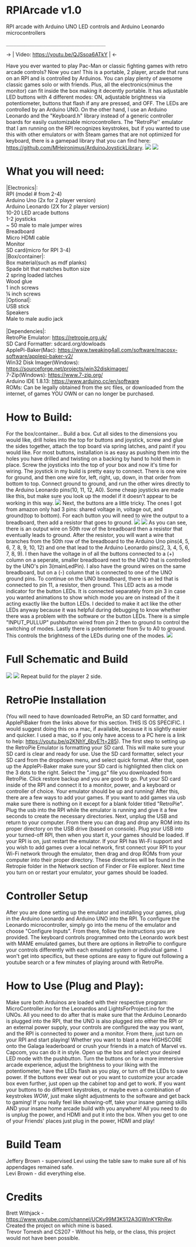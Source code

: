 # RPIArcade v1.0
RPI arcade with Arduino UNO LED controls and Arduino Leonardo microcontrollers

    ______________________________________
-> | Video: https://youtu.be/QJSsoa6ATkY  | <-


Have you ever wanted to play Pac-Man or classic fighting games with retro arcade controls? Now you can! This is a portable, 2 player, arcade that runs on an RPI and is controlled by Arduinos. You can play plenty of awesome classic games solo or with friends. Plus, all the electronics(minus the monitor) can fit inside the box making it decently portable. It has adjustable LED buttons with 4 different modes: ON, adjustable brightness via potentiometer, buttons that flash if any are pressed, and OFF. The LEDs are controlled by an Arduino UNO. On the other hand, I use an Arduino Leonardo and the "Keyboard.h" library instead of a generic controller boards for easily customizable microcontrollers. The "RetroPie'' emulator that I am running on the RPI recognizes keystrokes, but if you wanted to use this with other emulators or with Steam games that are not optimized for keyboard, there is a gamepad library that you can find here: https://github.com/MHeironimus/ArduinoJoystickLibrary.
![](img/20201204_154357.jpg)
![](img/20201204_154429.jpg)

# What you will need:
|Electronics|:\
RPI (model # from 2-4)\
Arduino Uno (2x for 2 player version)\
Arduino Leonardo (2X for 2 player version)\
10-20 LED arcade buttons\
1-2 joysticks\
~ 50 male to male jumper wires\
Breadboard\
Micro HDMI cable\
Monitor\
SD card(micro for RPI 3-4)\
|Box/container|:\
Box material(such as mdf planks)\
Spade bit that matches button size\
2 spring loaded latches\
Wood glue\
1 inch screws\
¼ inch screws\
|Optional|:\
USB stick\
Speakers\
Male to male audio jack\
\
|Dependencies|:\
RetroPie Emulator: https://retropie.org.uk/ \
SD Card Formatter: sdcard.org/dowloads \
ApplePi-Baker(Mac): https://www.tweaking4all.com/software/macosx-software/applepi-baker-v2/ \
Win32 Disk Imager(Windows): https://sourceforge.net/projects/win32diskimager/ \
7-Zip(Windows): https://www.7-zip.org/ \
Arduino IDE 1.8.13: https://www.arduino.cc/en/software \
ROMs: Can be legally obtained from the src files, or downloaded from the internet, of games YOU OWN or can no longer be purchased.

# How to Build:
For the box/container... Build a box. Cut all sides to the dimensions you would like, drill holes into the top for buttons and joystick, screw and glue the sides together, attach the top board via spring latches, and paint if you would like. For most buttons, installation is as easy as pushing them into the holes you have drilled and twisting on a backing by hand to hold them in place. Screw the joysticks into the top of your box and now it's time for wiring. The joystick in my build is pretty easy to connect. There is one wire for ground, and then one wire for, left, right, up, down, in that order from bottom to top. Connect ground to ground, and run the other wires directly to the Arduino Leonardo pins(10, 11, 12, A0). Some cheap joysticks are made like this, but make sure you look up the model if it doesn't appear to be working in this way.
![](img/20201204_164856.jpg)
Next, the buttons are a little tricky. The ones I got from amazon only had 3 pins: shared voltage in, voltage out, and ground(top to bottom). For each button you will need to wire the output to a breadboard, then add a resistor that goes to ground.
![](img/20201204_165017.jpg)
![](hardware/BreadBoardView3(output&resistors).jpg)
As you can see, there is an output wire on 50th row of the breadboard then a resistor that eventually leads to ground. After the resistor, you will want a wire that branches from the 50th row of the breadboard to the Arduino Uno pins(4, 5, 6, 7, 8, 9, 10, 12) and one that lead to the Arduino Leonardo pins(2, 3, 4, 5, 6, 7, 8, 9). I then have the voltage in of all the buttons connected to a (+) column on a seperate, smaller breadboard next to the UNO that is controlled by the UNO's pin 3(mainLedPin). I also have the ground wires on the same breadboard, but on a (-) column that is connected to one of the UNO ground pins. To continue on the UNO breadboard, there is an led that is connected to pin 11, a resistor, then ground. This LED acts as a mode indicator for the button LEDs. It is connected separately from pin 3 in case you wanted animations to show which mode you are on instead of the it acting exactly like the button LEDs. I decided to make it act like the other LEDs anyway because it was helpful during debugging to know whether there was a problem with the software or the button LEDs. There is a simple "INPUT_PULLUP" pushbutton wired from pin 2 then to ground to control the switching of modes. Lastly there is potentiometer from 5v to A0 to ground. This controls the brightness of the LEDs during one of the modes. 
![](hardware/BreadBoardView2(LightControls).jpg)
# Full Schematic and Build
![](hardware/SchematicDiagram.jpg)
![](hardware/BreadBoardView1(Full).jpg)
Repeat build for the player 2 side.
# RetroPie Installation
(You will need to have downloaded RetroPie, an SD card formatter, and ApplePiBaker from the links above for this section. THIS IS OS SPECIFIC. I would suggest doing this on a mac, if available, because it is slightly easier and quicker. I used a mac, so if you only have access to a PC here is a link to help: https://youtu.be/q2KNhY_6byE?t=285). The first step to setting up the RetroPie Emulator is formatting your SD card. This will make sure your SD card is clear and ready for use. Use the SD card formatter, select your SD card from the dropdown menu, and select quick format. After that, open up the ApplePi-Baker make sure your SD card is highlighted then click on the 3 dots to the right. Select the ".img.gz" file you downloaded from RetroPie. Click restore backup and you are good to go. Put your SD card inside of the RPI and connect it to a monitor, power, and a keyboard or controller of choice. Your emulator should be up and running! After this, there are a few ways to add your games. If you want to add games via usb make sure there is nothing on it except for a blank folder titled "RetroPie". Plug the usb into the RPI while the emulator is running and give it a few seconds to create the necessary directories. Next, unplug the USB and return to your computer. From there you can drag and drop any ROM into its proper directory on the USB drive (based on console). Plug your USB into your turned-off RPI, then when you start it, your games should be loaded. If your RPI is on, just restart the emulator. If your RPI has Wi-Fi support and you wish to add games over a local network, first connect your RPI to your Wi-Fi network through the emulator, then drag and drop ROMs from your computer into their proper directory. These directories will be found in the Retropie folder in the Network section of Finder or File explorer. Next time you turn on or restart your emulator, your games should be loaded.
# Controller Setup
After you are done setting up the emulator and installing your games, plug in the Arduino Leonardo and Arduino UNO into the RPI. To configure the Leonardo microcontroller, simply go into the menu of the emulator and choose "Configure Inputs". From there, follow the instructions you are provided. The keyboard controls programmed onto the Leonardo work best with MAME emulated games, but there are options in RetroPie to configure your controls differently with each emulated system or individual game. I won't get into specifics, but these options are easy to figure out following a youtube search or a few minutes of playing around with RetroPie.
# How to Use (Plug and Play):
Make sure both Arduinos are loaded with their respective program: MicroController.ino for the Leonardos and LightsForProject.ino for the UNOs. All you need to do after that is make sure that the Arduino Leonardo is plugged into the RPI, that the UNO is also plugged into either the RPI or an external power supply, your controls are configured the way you want, and the RPI is connected to power and a monitor. From there, just turn on your RPI and start playing! Whether you want to blast a new HIGHSCORE onto the Galaga leaderboard or crush your friends in a match of Marvel vs. Capcom, you can do it in style. Open up the box and select your desired LED mode with the pushbutton. Turn the buttons on for a more immersive arcade experience, adjust the brightness to your liking with the potentiometer, have the LEDs flash as you play, or turn off the LEDs to save power. If the buttons ever wear out or you want to customize your arcade box even further, just open up the cabinet top and get to work. If you want your buttons to do different keystrokes, or maybe even a combination of keystrokes *WOW*, just make slight adjustments to the software and get back to gaming! If you really feel like showing-off, take your insane gaming skills AND your insane home arcade build with you anywhere! All you need to do is unplug the power, and HDMI and put it into the box. When you get to one of your Friends' places just plug in the power, HDMI and play!
# Build Team
Jeffery Brown - supervised Levi using the table saw to make sure all of his appendages remained safe.\
Levi Brown - did everything else.
# Credits
Brett Withjack - https://www.youtube.com/channel/UCKv99M3K512A3GWlnKYRhRw. Created the project on which mine is based.\
Trevor Tomesh and CS207 - Without his help, or the class, this project would not have been possible.  


